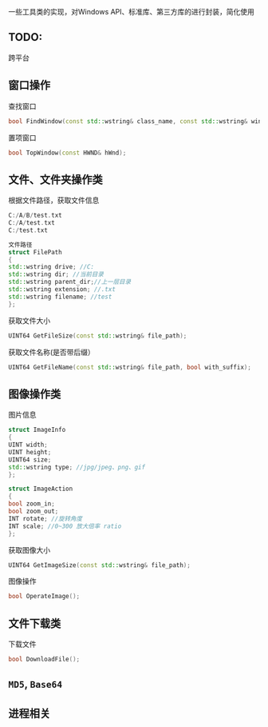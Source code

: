 一些工具类的实现，对Windows API、标准库、第三方库的进行封装，简化使用

## TODO:

跨平台

## 窗口操作
查找窗口
```cpp
bool FindWindow(const std::wstring& class_name, const std::wstring& window_name);
```

置项窗口
```cpp
bool TopWindow(const HWND& hWnd);
```



## 文件、文件夹操作类


根据文件路径，获取文件信息
```c++
C:/A/B/test.txt
C:/A/test.txt
C:/test.txt

文件路径
struct FilePath
{
std::wstring drive; //C:
std::wstring dir; //当前目录
std::wstring parent_dir;//上一层目录
std::wstring extension; //.txt
std::wstring filename; //test
};
```
获取文件大小
```cpp
UINT64 GetFileSize(const std::wstring& file_path);
```
获取文件名称(是否带后缀）

```cpp
UINT64 GetFileName(const std::wstring& file_path, bool with_suffix);
```



## 图像操作类

图片信息

```c++
struct ImageInfo
{
UINT width;
UINT height;
UINT64 size;
std::wstring type; //jpg/jpeg、png、gif
};

struct ImageAction
{
bool zoom_in;
bool zoom_out;
INT rotate; //旋转角度
INT scale; //0~300 放大倍率 ratio
};
```

获取图像大小

```cpp
UINT64 GetImageSize(const std::wstring& file_path);
```

图像操作

```cpp
bool OperateImage();
```



## 文件下载类

下载文件

```cpp
bool DownloadFile();
```



## `MD5`,  `Base64`



## 进程相关
